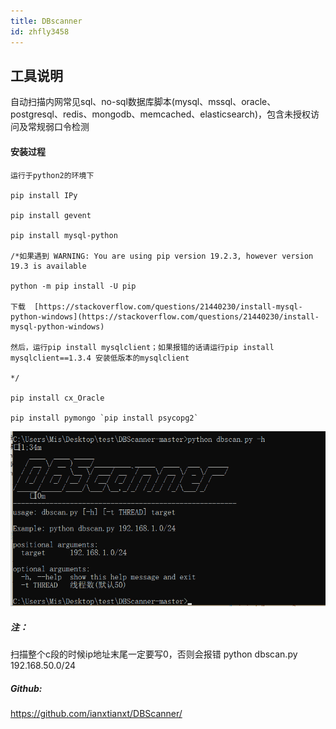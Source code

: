 ```yaml
---
title: DBscanner
id: zhfly3458
---
```


## 工具说明

自动扫描内网常见sql、no-sql数据库脚本(mysql、mssql、oracle、postgresql、redis、mongodb、memcached、elasticsearch)，包含未授权访问及常规弱口令检测

#### 安装过程

```
运行于python2的环境下

pip install IPy

pip install gevent

pip install mysql-python

/*如果遇到 WARNING: You are using pip version 19.2.3, however version 19.3 is available

python -m pip install -U pip

下载  [https://stackoverflow.com/questions/21440230/install-mysql-python-windows](https://stackoverflow.com/questions/21440230/install-mysql-python-windows)

然后，运行pip install mysqlclient；如果报错的话请运行pip install mysqlclient==1.3.4 安装低版本的mysqlclient

*/

pip install cx_Oracle

pip install pymongo `pip install psycopg2` 
```

![image](../img/89074f29a53a6313006f9e1569acd3b8.png)

##### 注：

扫描整个c段的时候ip地址末尾一定要写0，否则会报错
python dbscan.py 192.168.50.0/24

##### Github:

https://github.com/ianxtianxt/DBScanner/